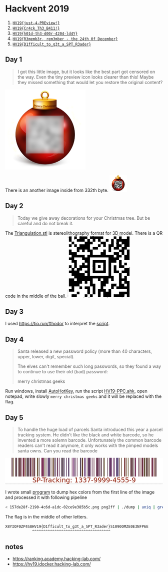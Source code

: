 # Hackvent 2019

01. [`HV19{just-4-PREview!}`](#day-1)
02. [`HV19{Cr4ck_Th3_B411!}`](#day-2)
03. [`HV19{h01d-th3-d00r-4204-ld4Y}`](#day-3)
04. [`HV19{R3memb3r, rem3mber - the 24th 0f December}`](#day-4)
05. [`HV19{D1fficult_to_g3t_a_SPT_R3ader}`](#day-5)

## Day 1

> I got this little image, but it looks like the best part got censored on the
> way. Even the tiny preview icon looks clearer than this! Maybe they missed
> something that would let you restore the original content?

![ball](01/f182d5f0-1d10-4f0f-a0c1-7cba0981b6da.jpg)

There is an another image inside from 332th byte. ![thumb](01/thumb.jpg)

## Day 2

> Today we give away decorations for your Christmas tree. But be careful and do not break it.

The [Triangulation.stl](02/Triangulation.stl) is stereolithography format for 3D model.
There is a QR code in the middle of the ball.
![flag](02/flag.png)

## Day 3

I used https://tio.run/#hodor to interpret the [script](03/script.hd).

## Day 4

> Santa released a new password policy (more than 40 characters, upper, lower,
> digit, special).
>
> The elves can't remember such long passwords, so they found a way to continue to
> use their old (bad) password:
>
> merry christmas geeks

Run windows, install [AutoHotKey](https://www.autohotkey.com/), run the script [HV19-PPC.ahk](04/HV19-PPC.ahk), open notepad, write slowly `merry christmas geeks` and it will be replaced with the flag.

## Day 5

> To handle the huge load of parcels Santa introduced this year a parcel tracking
> system. He didn't like the black and white barcode, so he invented a more
> solemn barcode. Unfortunately the common barcode readers can't read it anymore,
> it only works with the pimped models santa owns. Can you read the barcode

![code](05/157de28f-2190-4c6d-a1dc-02ce9e385b5c.png)

I wrote small [program](05/dump.c) to dump hex colors from the first line of the image and processed it with following pipeline
```sh
< 157de28f-2190-4c6d-a1dc-02ce9e385b5c.png png2ff | ./dump | uniq | grep -vF 'ffff ffff' | cut -c11-12 | h2b
```
The flag is in the middle of other letters.
```
X8YIOF0ZP4S8HV19{D1fficult_to_g3t_a_SPT_R3ader}S1090OMZE0E3NFP6E
            ^^^^^^^^^^^^^^^^^^^^^^^^^^^^^^^^^^^
```

## notes

- https://ranking.academy.hacking-lab.com/
- https://hv19.idocker.hacking-lab.com/
